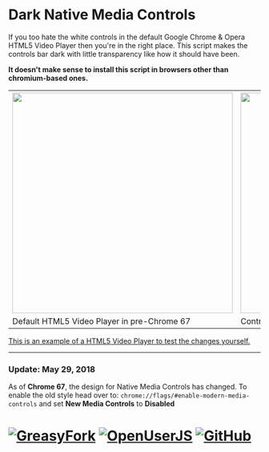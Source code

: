 # Dark Native Media Controls
If you too hate the white controls in the default Google Chrome & Opera HTML5 Video Player then you're in the right place. This script makes the controls bar dark with little transparency like how it should have been.

**It doesn't make sense to install this script in browsers other than chromium-based ones.**

<table>
  <tr>
    <th><img src="https://raw.githubusercontent.com/skqnder/userscripts-collection/master/Chrome-Opera%20Dark%20Native%20Media%20Controls/before.jpg" width="440px"></th>
    <th><img src="https://raw.githubusercontent.com/skqnder/userscripts-collection/master/Chrome-Opera%20Dark%20Native%20Media%20Controls/after.jpg" width="440px"></th>
  </tr>
  <tr>
    <td>Default HTML5 Video Player in pre-Chrome 67</td>
    <td>Controls bar after using this script</td>
  </tr>
</table>

[This is an example of a HTML5 Video Player to test the changes yourself.][1]

_______________________________________________________________

### Update: May 29, 2018

As of **Chrome 67**, the design for Native Media Controls has changed. To enable the old style head over to: `chrome://flags/#enable-modern-media-controls` and set **New Media Controls** to **Disabled**

# [![GreasyFork][b1]][l1] [![OpenUserJS][b2]][l2] [![GitHub][b3]][l3]


  [1]: https://www.w3schools.com/html/html5_video.asp

  [b1]: https://img.shields.io/badge/Install-GreasyFork-red.svg?longCache=true&style=for-the-badge&
  [b2]: https://img.shields.io/badge/Install-OpenUserJS-blue.svg?longCache=true&style=for-the-badge
  [b3]: https://img.shields.io/badge/Install-GitHub-lightgrey.svg?longCache=true&style=for-the-badge

  [l1]: https://greasyfork.org/en/scripts/37278-chrome-opera-dark-native-media-controls
  [l2]: https://openuserjs.org/scripts/eskander/[ChromeOpera]_Dark_Native_Media_Controls
  [l3]: https://github.com/skqnder/userscripts-collection/raw/master/Chrome-Opera%20Dark%20Native%20Media%20Controls/dark_native_media_controls.user.js
  
